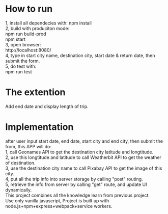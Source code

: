 # How to run
1, install all dependecies with: npm install    
2, build with produciton mode:    
npm run build-prod    
npm start   
3, open browser:   
http://localhost:8080/   
4, type in start city name, destination city, start date & return date, then submit the form.   
5, do test with:   
npm run test

# The extention
Add end date and display length of trip.

# Implementation
after user input start date, end date, start city and end city, then submit the from, this APP will do:   
1, call Geonames API to get the destination city latitude and longtitude.   
2, use this longtitude and latitude to call Weatherbit API to get the weather of destination.     
3, use the destination city name to call Pixabay API to get the image of this city.   
4, put all the trip info into server storage by calling "post" routing.     
5, retrieve the info from server by calling "get" route, and update UI dynamically.    
This project combines all the knowledge learn from previous project.    
Use only vanilla javascript, Project is built up with node.js+npm+express+webpack+service workers.     
 

